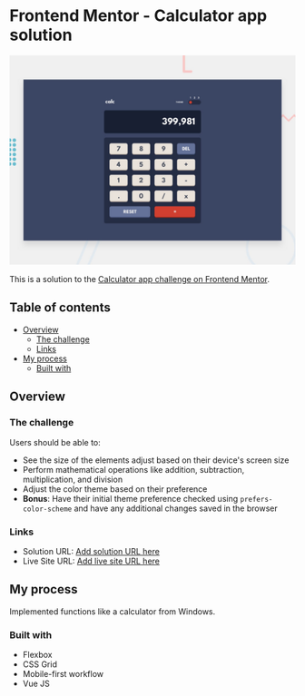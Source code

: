 # Frontend Mentor - Calculator app solution
![](./design/desktop-preview.jpg)

This is a solution to the [Calculator app challenge on Frontend Mentor](https://www.frontendmentor.io/challenges/calculator-app-9lteq5N29).


## Table of contents

- [Overview](#overview)
  - [The challenge](#the-challenge)
  - [Links](#links)
- [My process](#my-process)
  - [Built with](#built-with)


## Overview


### The challenge

Users should be able to:

- See the size of the elements adjust based on their device's screen size
- Perform mathematical operations like addition, subtraction, multiplication, and division
- Adjust the color theme based on their preference
- **Bonus**: Have their initial theme preference checked using `prefers-color-scheme` and have any additional changes saved in the browser


### Links

- Solution URL: [Add solution URL here](https://your-solution-url.com)
- Live Site URL: [Add live site URL here](https://your-live-site-url.com)

## My process
Implemented functions like a calculator from Windows.


### Built with

- Flexbox
- CSS Grid
- Mobile-first workflow
- Vue JS


